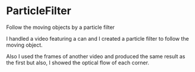 # ParticleFilter
Follow the moving objects by a particle filter

I handled a video featuring a can and I created a particle filter to follow the moving object.

Also I used the frames of another video and produced the same result as the first but also, I showed the optical flow of each corner. 

